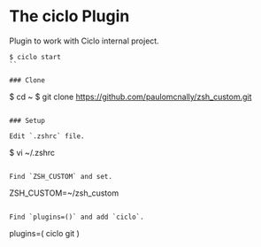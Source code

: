 # The ciclo Plugin

Plugin to work with Ciclo internal project.

```
$ ciclo start
``

### Clone
```
$ cd ~
$ git clone https://github.com/paulomcnally/zsh_custom.git
```

### Setup

Edit `.zshrc` file.

```
$ vi ~/.zshrc
```

Find `ZSH_CUSTOM` and set.

```
ZSH_CUSTOM=~/zsh_custom
```

Find `plugins=()` and add `ciclo`.

```
plugins=(
  ciclo git
)
```
